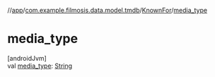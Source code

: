 //[app](../../../index.md)/[com.example.filmosis.data.model.tmdb](../index.md)/[KnownFor](index.md)/[media_type](media_type.md)

# media_type

[androidJvm]\
val [media_type](media_type.md): [String](https://kotlinlang.org/api/latest/jvm/stdlib/kotlin/-string/index.html)

